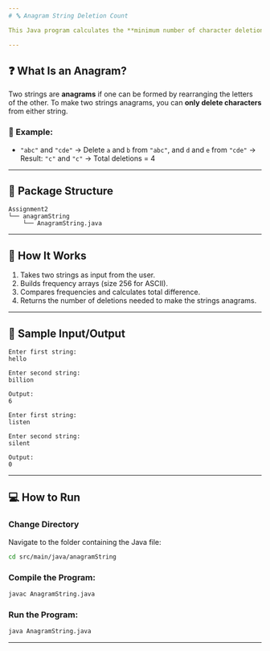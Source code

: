 ```yaml
---
# 🔤 Anagram String Deletion Count

This Java program calculates the **minimum number of character deletions** required to make two strings anagrams of each other.

---
```


## ❓ What Is an Anagram?

Two strings are **anagrams** if one can be formed by rearranging the letters of the other.
To make two strings anagrams, you can **only delete characters** from either string.

### 🧠 Example:

* `"abc"` and `"cde"` → Delete `a` and `b` from `"abc"`, and `d` and `e` from `"cde"` → Result: `"c"` and `"c"` → Total deletions = 4

---

## 📂 Package Structure

```
Assignment2  
└── anagramString  
    └── AnagramString.java
```

---

## 🚀 How It Works

1. Takes two strings as input from the user.
2. Builds frequency arrays (size 256 for ASCII).
3. Compares frequencies and calculates total difference.
4. Returns the number of deletions needed to make the strings anagrams.

---

## 🧾 Sample Input/Output

```
Enter first string:
hello

Enter second string:
billion

Output:
6
```

```
Enter first string:
listen

Enter second string:
silent

Output:
0
```

---

## 💻 How to Run

### **Change Directory**

Navigate to the folder containing the Java file:

```bash
cd src/main/java/anagramString
```

### **Compile the Program:**

```bash
javac AnagramString.java
```

### **Run the Program:**

```bash
java AnagramString.java
```

---
